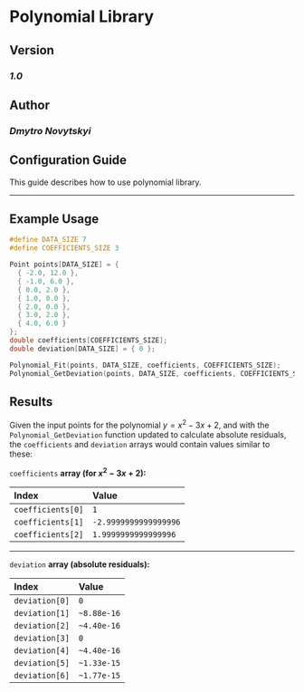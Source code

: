 # Polynomial Library

## Version

### *1.0*

## Author

### *Dmytro Novytskyi*

## Configuration Guide

This guide describes how to use polynomial library.

---

## Example Usage

```c
#define DATA_SIZE 7
#define COEFFICIENTS_SIZE 3

Point points[DATA_SIZE] = {
  { -2.0, 12.0 },
  { -1.0, 6.0 },
  { 0.0, 2.0 },
  { 1.0, 0.0 },
  { 2.0, 0.0 },
  { 3.0, 2.0 },
  { 4.0, 6.0 }
};
double coefficients[COEFFICIENTS_SIZE];
double deviation[DATA_SIZE] = { 0 };

Polynomial_Fit(points, DATA_SIZE, coefficients, COEFFICIENTS_SIZE);
Polynomial_GetDeviation(points, DATA_SIZE, coefficients, COEFFICIENTS_SIZE, deviation);
```

## Results

Given the input points for the polynomial $y=x^2-3x+2$, and with the `Polynomial_GetDeviation` function updated to calculate absolute residuals, the `coefficients` and `deviation` arrays would contain values similar to these:

`coefficients` **array (for $x^2-3x+2$):**

| Index             | Value                 |
|:------------------|:----------------------|
| `coefficients[0]` | `1`                   |
| `coefficients[1]` | `-2.9999999999999996` |
| `coefficients[2]` | `1.9999999999999996`  |

---

`deviation` **array (absolute residuals):**

| Index          | Value       |
|:---------------|:------------|
| `deviation[0]` | `0`         |
| `deviation[1]` | `~8.88e-16` |
| `deviation[2]` | `~4.40e-16` |
| `deviation[3]` | `0`         |
| `deviation[4]` | `~4.40e-16` |
| `deviation[5]` | `~1.33e-15` |
| `deviation[6]` | `~1.77e-15` |

